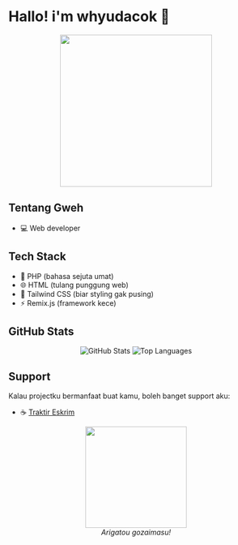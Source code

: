 # Hallo! i'm whyudacok 👋

<p align="center">
  <img src="https://c.tenor.com/DBqjevyA2o4AAAAd/bongo-cat-codes.gif" width="300">
</p>

## Tentang Gweh 
- 💻 Web developer 

## Tech Stack
- 🔧 PHP (bahasa sejuta umat)
- 🌐 HTML (tulang punggung web)
- 🎨 Tailwind CSS (biar styling gak pusing)
- ⚡ Remix.js (framework kece)

## GitHub Stats
<p align="center">
  <img src="https://github-readme-stats.vercel.app/api?username=whyudacok&show_icons=true&theme=tokyonight" alt="GitHub Stats" />
  <img src="https://github-readme-stats.vercel.app/api/top-langs/?username=whyudacok&layout=compact&theme=tokyonight" alt="Top Languages" />
</p>

## Support
Kalau projectku bermanfaat buat kamu, boleh banget support aku:
- ☕ [Traktir Eskrim](https://trakteer.id/slynnn)

<p align="center">
  <img src="https://c.tenor.com/YjZhyYREI9EAAAAC/tenor.gif" width="200">
  <br>
  <em>Arigatou gozaimasu!</em>
</p>
